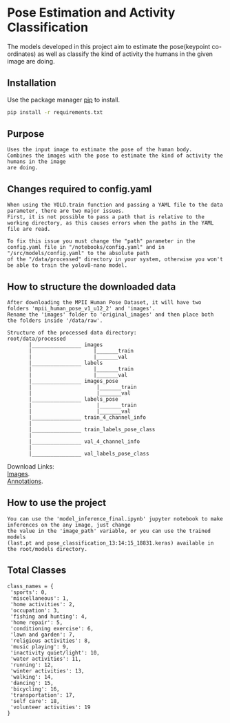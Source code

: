 # Pose Estimation and Activity Classification

The models developed in this project aim to estimate the pose(keypoint co-ordinates) as well as classify the kind of activity the humans in the given image are doing.

## Installation

Use the package manager [pip](https://pip.pypa.io/en/stable/) to install.

```bash
pip install -r requirements.txt
```

## Purpose
```
Uses the input image to estimate the pose of the human body.
Combines the images with the pose to estimate the kind of activity the humans in the image
are doing.
```
## Changes required to config.yaml
```
When using the YOLO.train function and passing a YAML file to the data parameter, there are two major issues.
First, it is not possible to pass a path that is relative to the working directory, as this causes errors when the paths in the YAML file are read.

To fix this issue you must change the "path" parameter in the config.yaml file in "/notebooks/config.yaml" and in "/src/models/config.yaml" to the absolute path
of the "/data/processed" directory in your system, otherwise you won't be able to train the yolov8-nano model.
```
## How to structure the downloaded data
````
After downloading the MPII Human Pose Dataset, it will have two folders 'mpii_human_pose_v1_u12_2' and 'images'.
Rename the 'images' folder to 'original_images' and then place both the folders inside '/data/raw'.

Structure of the processed data directory:
root/data/processed
       |________________ images
       |                    |_______train
       |                    |_______val
       |________________ labels
       |                    |_______train
       |                    |_______val
       |________________ images_pose
       |                     |_______train
       |                     |_______val
       |________________ labels_pose
       |                     |_______train
       |                     |_______val
       |________________ train_4_channel_info
       |
       |________________ train_labels_pose_class
       |
       |________________ val_4_channel_info
       |
       |________________ val_labels_pose_class
````
Download Links:   
[Images](https://datasets.d2.mpi-inf.mpg.de/andriluka14cvpr/mpii_human_pose_v1.tar.gz).   
[Annotations](https://datasets.d2.mpi-inf.mpg.de/andriluka14cvpr/mpii_human_pose_v1_u12_2.zip).

## How to use the project
```
You can use the 'model_inference_final.ipynb' jupyter notebook to make inferences on the any image, just change
the value in the 'image_path' variable, or you can use the trained models
(last.pt and pose_classification_13:14:15_18831.keras) available in the root/models directory.
```

## Total Classes
```
class_names = {
 'sports': 0,
 'miscellaneous': 1,
 'home activities': 2,
 'occupation': 3,
 'fishing and hunting': 4,
 'home repair': 5,
 'conditioning exercise': 6,
 'lawn and garden': 7,
 'religious activities': 8,
 'music playing': 9,
 'inactivity quiet/light': 10,
 'water activities': 11,
 'running': 12,
 'winter activities': 13,
 'walking': 14,
 'dancing': 15,
 'bicycling': 16,
 'transportation': 17,
 'self care': 18,
 'volunteer activities': 19
}
